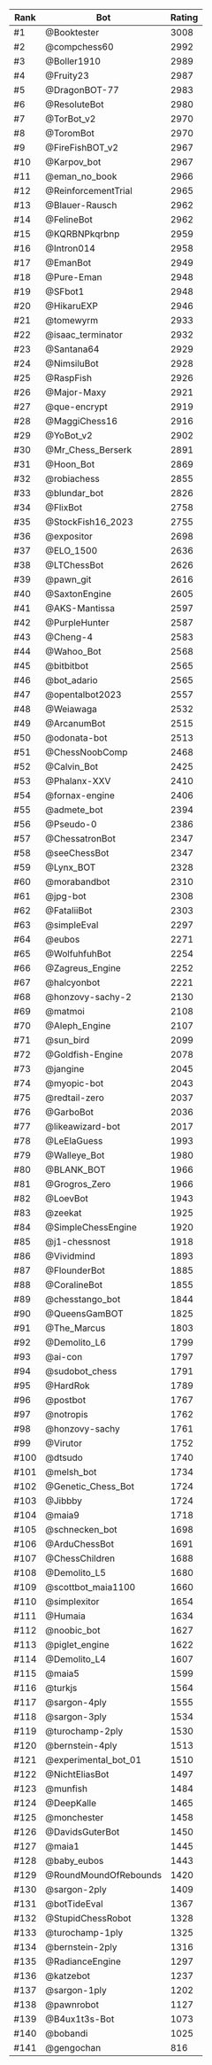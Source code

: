 Rank|Bot|Rating
---|---|---
#1|@Booktester|3008
#2|@compchess60|2992
#3|@Boller1910|2989
#4|@Fruity23|2987
#5|@DragonBOT-77|2983
#6|@ResoluteBot|2980
#7|@TorBot_v2|2970
#8|@ToromBot|2970
#9|@FireFishBOT_v2|2967
#10|@Karpov_bot|2967
#11|@eman_no_book|2966
#12|@ReinforcementTrial|2965
#13|@Blauer-Rausch|2962
#14|@FelineBot|2962
#15|@KQRBNPkqrbnp|2959
#16|@Intron014|2958
#17|@EmanBot|2949
#18|@Pure-Eman|2948
#19|@SFbot1|2948
#20|@HikaruEXP|2946
#21|@tomewyrm|2933
#22|@isaac_terminator|2932
#23|@Santana64|2929
#24|@NimsiluBot|2928
#25|@RaspFish|2926
#26|@Major-Maxy|2921
#27|@que-encrypt|2919
#28|@MaggiChess16|2916
#29|@YoBot_v2|2902
#30|@Mr_Chess_Berserk|2891
#31|@Hoon_Bot|2869
#32|@robiachess|2855
#33|@blundar_bot|2826
#34|@FlixBot|2758
#35|@StockFish16_2023|2755
#36|@expositor|2698
#37|@ELO_1500|2636
#38|@LTChessBot|2626
#39|@pawn_git|2616
#40|@SaxtonEngine|2605
#41|@AKS-Mantissa|2597
#42|@PurpleHunter|2587
#43|@Cheng-4|2583
#44|@Wahoo_Bot|2568
#45|@bitbitbot|2565
#46|@bot_adario|2565
#47|@opentalbot2023|2557
#48|@Weiawaga|2532
#49|@ArcanumBot|2515
#50|@odonata-bot|2513
#51|@ChessNoobComp|2468
#52|@Calvin_Bot|2425
#53|@Phalanx-XXV|2410
#54|@fornax-engine|2406
#55|@admete_bot|2394
#56|@Pseudo-0|2386
#57|@ChessatronBot|2347
#58|@seeChessBot|2347
#59|@Lynx_BOT|2328
#60|@morabandbot|2310
#61|@jpg-bot|2308
#62|@FataliiBot|2303
#63|@simpleEval|2297
#64|@eubos|2271
#65|@WolfuhfuhBot|2254
#66|@Zagreus_Engine|2252
#67|@halcyonbot|2221
#68|@honzovy-sachy-2|2130
#69|@matmoi|2108
#70|@Aleph_Engine|2107
#71|@sun_bird|2099
#72|@Goldfish-Engine|2078
#73|@jangine|2045
#74|@myopic-bot|2043
#75|@redtail-zero|2037
#76|@GarboBot|2036
#77|@likeawizard-bot|2017
#78|@LeElaGuess|1993
#79|@Walleye_Bot|1980
#80|@BLANK_BOT|1966
#81|@Grogros_Zero|1966
#82|@LoevBot|1943
#83|@zeekat|1925
#84|@SimpleChessEngine|1920
#85|@j1-chessnost|1918
#86|@Vividmind|1893
#87|@FlounderBot|1885
#88|@CoralineBot|1855
#89|@chesstango_bot|1844
#90|@QueensGamBOT|1825
#91|@The_Marcus|1803
#92|@Demolito_L6|1799
#93|@ai-con|1797
#94|@sudobot_chess|1791
#95|@HardRok|1789
#96|@postbot|1767
#97|@notropis|1762
#98|@honzovy-sachy|1761
#99|@Virutor|1752
#100|@dtsudo|1740
#101|@melsh_bot|1734
#102|@Genetic_Chess_Bot|1724
#103|@Jibbby|1724
#104|@maia9|1718
#105|@schnecken_bot|1698
#106|@ArduChessBot|1691
#107|@ChessChildren|1688
#108|@Demolito_L5|1680
#109|@scottbot_maia1100|1660
#110|@simplexitor|1654
#111|@Humaia|1634
#112|@noobic_bot|1627
#113|@piglet_engine|1622
#114|@Demolito_L4|1607
#115|@maia5|1599
#116|@turkjs|1564
#117|@sargon-4ply|1555
#118|@sargon-3ply|1534
#119|@turochamp-2ply|1530
#120|@bernstein-4ply|1513
#121|@experimental_bot_01|1510
#122|@NichtEliasBot|1497
#123|@munfish|1484
#124|@DeepKalle|1465
#125|@monchester|1458
#126|@DavidsGuterBot|1450
#127|@maia1|1445
#128|@baby_eubos|1443
#129|@RoundMoundOfRebounds|1420
#130|@sargon-2ply|1409
#131|@botTideEval|1367
#132|@StupidChessRobot|1328
#133|@turochamp-1ply|1325
#134|@bernstein-2ply|1316
#135|@RadianceEngine|1297
#136|@katzebot|1237
#137|@sargon-1ply|1202
#138|@pawnrobot|1127
#139|@B4ux1t3s-Bot|1073
#140|@bobandi|1025
#141|@gengochan|816

